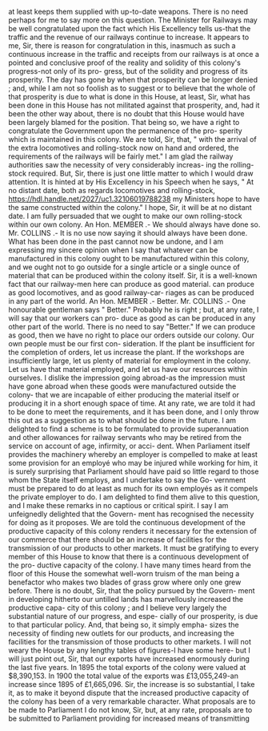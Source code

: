 at least keeps them supplied with up-to-date weapons. There is no need perhaps for me to say more on this question. The Minister for Railways may be well congratulated upon the fact which His Excellency tells us-that the traffic and the revenue of our railways continue to increase. It appears to me, Sir, there is reason for congratulation in this, inasmuch as such a continuous increase in the traffic and receipts from our railways is at once a pointed and conclusive proof of the reality and solidity of this colony's progress-not only of its pro- gress, but of the solidity and progress of its prosperity. The day has gone by when that prosperity can be longer denied ; and, while I am not so foolish as to suggest or to believe that the whole of that prosperity is due to what is done in this House, at least, Sir, what has been done in this House has not militated against that prosperity, and, had it been the other way about, there is no doubt that this House would have been largely blamed for the position. That being so, we have a right to congratulate the Government upon the permanence of the pro- sperity which is maintained in this colony. We are told, Sir, that, " with the arrival of the extra locomotives and rolling-stock now on hand and ordered, the requirements of the railways will be fairly met." I am glad the railway authorities saw the necessity of very considerably increas- ing the rolling-stock required. But, Sir, there is just one little matter to which I would draw attention. It is hinted at by His Excellency in his Speech when he says, " At no distant date, both as regards locomotives and rolling-stock, https://hdl.handle.net/2027/uc1.32106019788238 my Ministers hope to have the same constructed within the colony." I hope, Sir, it will be at no distant date. I am fully persuaded that we ought to make our own rolling-stock within our own colony. An Hon. MEMBER .- We should always have done so. Mr. COLLINS .- It is no use now saying it should always have been done. What has been done in the past cannot now be undone, and I am expressing my sincere opinion when I say that whatever can be manufactured in this colony ought to be manufactured within this colony, and we ought not to go outside for a single article or a single ounce of material that can be produced within the colony itself. Sir, it is a well-known fact that our railway-men here can produce as good material. can produce as good locomotives, and as good railway-car- riages as can be produced in any part of the world. An Hon. MEMBER .- Better. Mr. COLLINS .- One honourable gentleman says " Better." Probably he is right ; but, at any rate, I will say that our workers can pro- duce as good as can be produced in any other part of the world. There is no need to say "Better." If we can produce as good, then we have no right to place our orders outside our colony. Our own people must be our first con- sideration. If the plant be insufficient for the completion of orders, let us increase the plant. If the workshops are insufficiently large, let us plenty of material for employment in the colony. Let us have that material employed, and let us have our resources within ourselves. I dislike the impression going abroad-as the impression must have gone abroad when these goods were manufactured outside the colony- that we are incapable of either producing the material itself or producing it in a short enough space of time. At any rate, we are told it had to be done to meet the requirements, and it has been done, and I only throw this out as a suggestion as to what should be done in the future. I am delighted to find a scheme is to be formulated to provide superannuation and other allowances for railway servants who may be retired from the service on account of age, infirmity, or acci- dent. When Parliament itself provides the machinery whereby an employer is compelled to make at least some provision for an employé who may be injured while working for him, it is surely surprising that Parliament should have paid so little regard to those whom the State itself employs, and I undertake to say the Go- vernment must be prepared to do at least as much for its own employés as it compels the private employer to do. I am delighted to find them alive to this question, and I make these remarks in no captious or critical spirit. I say I am unfeignedly delighted that the Govern- ment has recognised the necessity for doing as it proposes. We are told the continuous development of the productive capacity of this colony renders it necessary for the extension of our commerce that there should be an increase of facilities for the transmission of our products to other markets. It must be gratifying to every member of this House to know that there is a continuous development of the pro- ductive capacity of the colony. I have many times heard from the floor of this House the somewhat well-worn truism of the man being a benefactor who makes two blades of grass grow where only one grew before. There is no doubt, Sir, that the policy pursued by the Govern- ment in developing hitherto our untilled lands has marvellously increased the productive capa- city of this colony ; and I believe very largely the substantial nature of our progress, and espe- cially of our prosperity, is due to that particular policy. And, that being so, it simply empha- sizes the necessity of finding new outlets for our products, and increasing the facilities for the transmission of those products to other markets. I will not weary the House by any lengthy tables of figures-I have some here- but I will just point out, Sir, that our exports have increased enormously during the last five years. In 1895 the total exports of the colony were valued at $8,390,153. In 1900 the total value of the exports was £13,055,249-an increase since 1895 of £1,665,096. Sir, the increase is so substantial, I take it, as to make it beyond dispute that the increased productive capacity of the colony has been of a very remarkable character. What proposals are to be made to Parliament I do not know, Sir, but, at any rate, proposals are to be submitted to Parliament providing for increased means of transmitting 